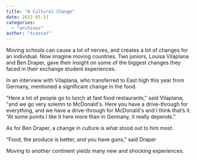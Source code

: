```yaml
---
title: "A Cultural Change"
date: 2022-05-13
categories: 
  - "archives"
author: "tcassat"
---
```


Moving schools can cause a lot of nerves, and creates a lot of changes for an individual. Now imagine moving countries. Two juniors, Louisa Vilaplana and Ben Draper, gave their insight on some of the biggest changes they faced in their exchange student experiences.  

In an interview with Vilaplana, who transferred to East high this year from Germany, mentioned a significant change in the food.  

“Here a lot of people go to lunch at fast food restaurants," said Vilaplana, "and we go very solemn to McDonald's. Here you have a drive-through for everything, and we have a drive-through for McDonald's and I think that’s it. “At some points I like it here more than in Germany, it really depends.” 

As for Ben Draper, a change in culture is what stood out to him most.  

“Food, the produce is better, and you have guns," said Draper  

Moving to another continent yields many new and shocking experiences.
